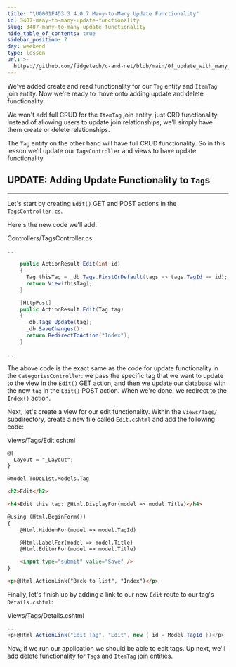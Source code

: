 ```yaml
---
title: "\U0001F4D3 3.4.0.7 Many-to-Many Update Functionality"
id: 3407-many-to-many-update-functionality
slug: 3407-many-to-many-update-functionality
hide_table_of_contents: true
sidebar_position: 7
day: weekend
type: lesson
url: >-
  https://github.com/fidgetech/c-and-net/blob/main/0f_update_with_many_to_many.md
---
```


We've added create and read functionality for our `Tag` entity and `ItemTag` join entity. Now we're ready to move onto adding update and delete functionality. 

We won't add full CRUD for the `ItemTag` join entity, just CRD functionality. Instead of allowing users to update join relationships, we'll simply have them create or delete relationships. 

The `Tag` entity on the other hand will have full CRUD functionality. So in this lesson we'll update our `TagsController` and views to have update functionality.

## UPDATE: Adding Update Functionality to `Tag`s
---

Let's start by creating `Edit()` GET and POST actions in the `TagsController.cs`.

Here's the new code we'll add:

<div class="filename">Controllers/TagsController.cs</div>

```csharp
...

    public ActionResult Edit(int id)
    {
      Tag thisTag = _db.Tags.FirstOrDefault(tags => tags.TagId == id);
      return View(thisTag);
    }

    [HttpPost]
    public ActionResult Edit(Tag tag)
    {
      _db.Tags.Update(tag);
      _db.SaveChanges();
      return RedirectToAction("Index");
    }

...
```

The above code is the exact same as the code for update functionality in the `CategoriesController`: we pass the specific tag that we want to update to the view in the `Edit()` GET action, and then we update our database with the new `tag` in the `Edit()` POST action. When we're done, we redirect to the `Index()` action.

Next, let's create a view for our edit functionality. Within the `Views/Tags/` subdirectory, create a new file called `Edit.cshtml` and add the following code:

<div class="filename">Views/Tags/Edit.cshtml</div>

```html
@{
  Layout = "_Layout";
}

@model ToDoList.Models.Tag

<h2>Edit</h2>

<h4>Edit this tag: @Html.DisplayFor(model => model.Title)</h4>

@using (Html.BeginForm())
{
    @Html.HiddenFor(model => model.TagId)

    @Html.LabelFor(model => model.Title)
    @Html.EditorFor(model => model.Title)

    <input type="submit" value="Save" />
}

<p>@Html.ActionLink("Back to list", "Index")</p>
```

Finally, let's finish up by adding a link to our new `Edit` route to our tag's `Details.cshtml`:

<div class="filename">Views/Tags/Details.cshtml</div>

```csharp
...
<p>@Html.ActionLink("Edit Tag", "Edit", new { id = Model.TagId })</p>
```

Now, if we run our application we should be able to edit tags. Up next, we'll add delete functionality for `Tag`s and `ItemTag` join entities.